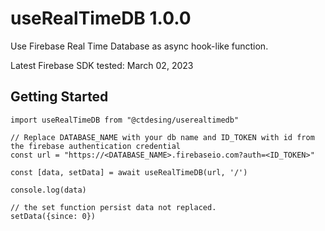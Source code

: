 # useRealTimeDB 1.0.0

Use Firebase Real Time Database as async hook-like function.

Latest Firebase SDK tested: March 02, 2023

## Getting Started

```
import useRealTimeDB from "@ctdesing/userealtimedb"

// Replace DATABASE_NAME with your db name and ID_TOKEN with id from the firebase authentication credential
const url = "https://<DATABASE_NAME>.firebaseio.com?auth=<ID_TOKEN>"

const [data, setData] = await useRealTimeDB(url, '/')

console.log(data)

// the set function persist data not replaced.
setData({since: 0})
```
